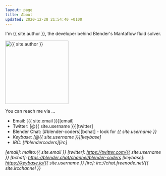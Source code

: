 ```yaml
---
layout: page
title: About
updated: 2020-12-28 21:54:40 +0100
---
```


I'm {{ site.author }}, the developer behind Blender's Mantaflow fluid solver.

<img src="https://dl.dropboxusercontent.com/s/aozc1kylygtxjbc/profile_sebbas_01.jpg" alt="{{ site.author }}" width="200" align="top" border="0" />

You can reach me via &hellip;

- Email: [{{ site.email }}][email]
- Twitter: [@{{ site.username }}][twitter]
- Blender Chat: [#blender-coders][bchat] - look for <i>{{ site.username }}
- Keybase: [@{{ site.username }}][keybase]
- IRC: [#blendercoders][irc]

[email]: mailto:{{ site.email }}
[twitter]: https://twitter.com/{{ site.username }}
[bchat]: https://blender.chat/channel/blender-coders
[keybase]: https://keybase.io/{{ site.username }}
[irc]: irc://chat.freenode.net/{{ site.ircchannel }}
